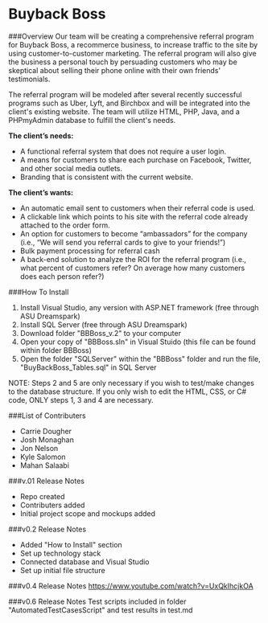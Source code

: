 # Buyback Boss

###Overview
Our team will be creating a comprehensive referral program for Buyback Boss, a recommerce business, to increase traffic to the site by using customer-to-customer marketing.  The referral program will also give the business a personal touch by persuading customers who may be skeptical about selling their phone online with their own friends' testimonials. 

The referral program will be modeled after several recently successful programs such as Uber, Lyft, and Birchbox and will be integrated into the client's existing website.  The team will utilize HTML, PHP, Java, and a PHPmyAdmin database to fulfill the client's needs.  

**The client’s needs:**
  * A functional referral system that does not require a user login. 
  * A means for customers to share each purchase on Facebook, Twitter, and other social media outlets.
  * Branding that is consistent with the current website. 

**The client’s wants:**
  * An automatic email sent to customers when their referral code is used.
  * A clickable link which points to his site with the referral code already attached to the order form.
  * An option for customers to become “ambassadors” for the company (i.e., “We will send you referral cards to give to your friends!”)
  * Bulk payment processing for referral cash
  * A back-end solution to analyze the ROI for the referral program (i.e., what percent of customers refer? On average how many customers does each person refer?) 

###How To Install
 1. Install Visual Studio, any version with ASP.NET framework (free through ASU Dreamspark)
 2. Install SQL Server (free through ASU Dreamspark)
 3. Download folder "BBBoss_v.2" to your computer
 4. Open your copy of "BBBoss.sln" in Visual Stuido (this file can be found within folder BBBoss)
 5. Open the folder "SQLServer" within the "BBBoss" folder and run the file, "BuyBackBoss_Tables.sql" in SQL Server

NOTE: Steps 2 and 5 are only necessary if you wish to test/make changes to the database structure.  If you only wish to edit the HTML, CSS, or C# code, ONLY steps 1, 3 and 4 are necessary.


###List of Contributers
  * Carrie Dougher
  * Josh Monaghan
  * Jon Nelson
  * Kyle Salomon
  * Mahan Salaabi

###v.01 Release Notes
  * Repo created
  * Contributers added
  * Initial project scope and mockups added 

###v0.2 Release Notes
  * Added "How to Install" section
  * Set up technology stack
  * Connected database and Visual Studio
  * Set up initial file structure

###v0.4 Release Notes
https://www.youtube.com/watch?v=UxQkIhcjkOA

###v0.6 Release Notes
Test scripts included in folder "AutomatedTestCasesScript" and test results in test.md

